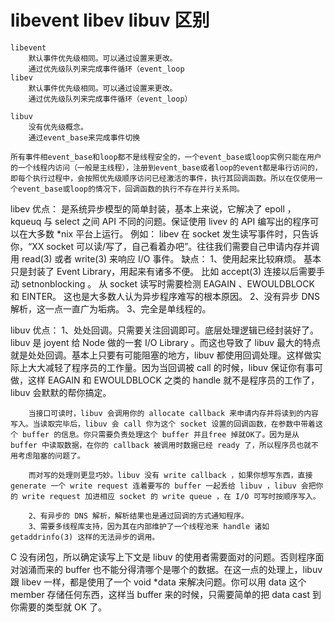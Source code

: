 # libevent libev libuv 区别
    libevent
        默认事件优先级相同。可以通过设置来更改。
        通过优先级队列来完成事件循环（event_loop
    libev
        默认事件优先级相同。可以通过设置来更改。
        通过优先级队列来完成事件循环（event_loop）

    libuv
        没有优先级概念。
        通过event_base来完成事件切换

    所有事件相event_base和loop都不是线程安全的，一个event_base或loop实例只能在用户的一个线程内访问（一般是主线程），注册到event_base或者loop的event都是串行访问的，即每个执行过程中，会按照优先级顺序访问已经激活的事件，执行其回调函数。所以在仅使用一个event_base或loop的情况下，回调函数的执行不存在并行关系同。

libev 
    优点：
        是系统异步模型的简单封装，基本上来说，它解决了 epoll ，kqueuq 与 select 之间 API 不同的问题。保证使用 livev 的 API 编写出的程序可以在大多数 *nix 平台上运行。
        例如：
            libev 在 socket 发生读写事件时，只告诉你，“XX socket 可以读/写了，自己看着办吧”。往往我们需要自己申请内存并调用 read(3) 或者 write(3) 来响应 I/O 事件。
    缺点：
        1、使用起来比较麻烦。
            基本只是封装了 Event Library，用起来有诸多不便。
            比如 accept(3) 连接以后需要手动 setnonblocking 。
            从 socket 读写时需要检测 EAGAIN 、EWOULDBLOCK 和 EINTER。
            这也是大多数人认为异步程序难写的根本原因。
        2、没有异步 DNS 解析，这一点一直广为垢病。
        3、完全是单线程的。

libuv 
    优点：
        1、处处回调。只需要关注回调即可。底层处理逻辑已经封装好了。
        libuv 是 joyent 给 Node 做的一套 I/O Library 。而这也导致了 libuv 最大的特点就是处处回调。基本上只要有可能阻塞的地方，libuv 都使用回调处理。这样做实际上大大减轻了程序员的工作量。因为当回调被 call 的时候，libuv 保证你有事可做，这样 EAGAIN 和 EWOULDBLOCK 之类的 handle 就不是程序员的工作了，libuv 会默默的帮你搞定。

        当接口可读时，libuv 会调用你的 allocate callback 来申请内存并将读到的内容写入。当读取完毕后，libuv 会 call 你为这个 socket 设置的回调函数，在参数中带着这个 buffer 的信息。你只需要负责处理这个 buffer 并且free 掉就OK了。因为是从 buffer 中读取数据，在你的 callback 被调用时数据已经 ready 了，所以程序员也就不用考虑阻塞的问题了。

        而对写的处理则更显巧妙。libuv 没有 write callback ，如果你想写东西，直接 generate 一个 write request 连着要写的 buffer 一起丢给 libuv ，libuv 会把你的 write request 加进相应 socket 的 write queue ，在 I/O 可写时按顺序写入。

        2、有异步的 DNS 解析，解析结果也是通过回调的方式通知程序。
        3、需要多线程库支持，因为其在内部维护了一个线程池来 handle 诸如 getaddrinfo(3) 这样的无法异步的调用。

C 没有闭包，所以确定读写上下文是 libuv 的使用者需要面对的问题。否则程序面对汹涌而来的 buffer 也不能分得清哪个是哪个的数据。在这一点的处理上，libuv 跟 libev 一样，都是使用了一个 void *data 来解决问题。你可以用 data 这个 member 存储任何东西，这样当 buffer 来的时候，只需要简单的把 data cast 到你需要的类型就 OK 了。
